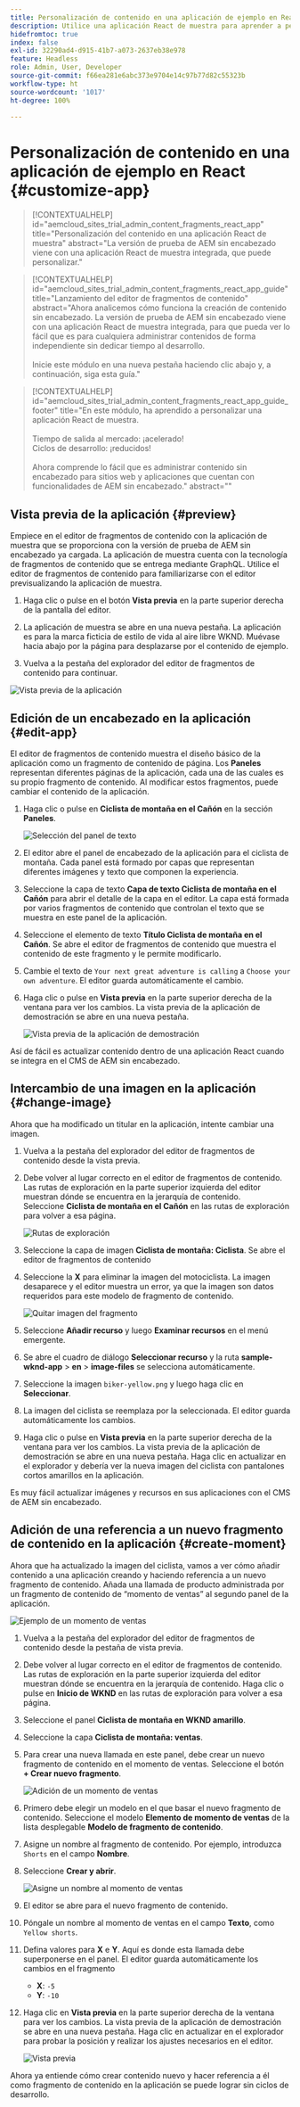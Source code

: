 ```yaml
---
title: Personalización de contenido en una aplicación de ejemplo en React
description: Utilice una aplicación React de muestra para aprender a personalizar el contenido mediante la funcionalidad sin encabezado establecida en AEM as a Cloud Service.
hidefromtoc: true
index: false
exl-id: 32290ad4-d915-41b7-a073-2637eb38e978
feature: Headless
role: Admin, User, Developer
source-git-commit: f66ea281e6abc373e9704e14c97b77d82c55323b
workflow-type: ht
source-wordcount: '1017'
ht-degree: 100%

---
```



# Personalización de contenido en una aplicación de ejemplo en React {#customize-app}

>[!CONTEXTUALHELP]
>id="aemcloud_sites_trial_admin_content_fragments_react_app"
>title="Personalización del contenido en una aplicación React de muestra"
>abstract="La versión de prueba de AEM sin encabezado viene con una aplicación React de muestra integrada, que puede personalizar."

>[!CONTEXTUALHELP]
>id="aemcloud_sites_trial_admin_content_fragments_react_app_guide"
>title="Lanzamiento del editor de fragmentos de contenido"
>abstract="Ahora analicemos cómo funciona la creación de contenido sin encabezado. La versión de prueba de AEM sin encabezado viene con una aplicación React de muestra integrada, para que pueda ver lo fácil que es para cualquiera administrar contenidos de forma independiente sin dedicar tiempo al desarrollo.<br><br>Inicie este módulo en una nueva pestaña haciendo clic abajo y, a continuación, siga esta guía."

>[!CONTEXTUALHELP]
>id="aemcloud_sites_trial_admin_content_fragments_react_app_guide_footer"
>title="En este módulo, ha aprendido a personalizar una aplicación React de muestra.<br><br>Tiempo de salida al mercado: ¡acelerado!<br>Ciclos de desarrollo: ¡reducidos!<br><br>Ahora comprende lo fácil que es administrar contenido sin encabezado para sitios web y aplicaciones que cuentan con funcionalidades de AEM sin encabezado."
>abstract=""

## Vista previa de la aplicación {#preview}

Empiece en el editor de fragmentos de contenido con la aplicación de muestra que se proporciona con la versión de prueba de AEM sin encabezado ya cargada. La aplicación de muestra cuenta con la tecnología de fragmentos de contenido que se entrega mediante GraphQL. Utilice el editor de fragmentos de contenido para familiarizarse con el editor previsualizando la aplicación de muestra.

1. Haga clic o pulse en el botón **Vista previa** en la parte superior derecha de la pantalla del editor.

1. La aplicación de muestra se abre en una nueva pestaña. La aplicación es para la marca ficticia de estilo de vida al aire libre WKND. Muévase hacia abajo por la página para desplazarse por el contenido de ejemplo.

1. Vuelva a la pestaña del explorador del editor de fragmentos de contenido para continuar.

![Vista previa de la aplicación](assets/do-not-localize/preview-app-1.png)

## Edición de un encabezado en la aplicación {#edit-app}

El editor de fragmentos de contenido muestra el diseño básico de la aplicación como un fragmento de contenido de página. Los **Paneles** representan diferentes páginas de la aplicación, cada una de las cuales es su propio fragmento de contenido. Al modificar estos fragmentos, puede cambiar el contenido de la aplicación.

1. Haga clic o pulse en **Ciclista de montaña en el Cañón** en la sección **Paneles**.

   ![Selección del panel de texto](assets/do-not-localize/edit-header-1.png)

1. El editor abre el panel de encabezado de la aplicación para el ciclista de montaña. Cada panel está formado por capas que representan diferentes imágenes y texto que componen la experiencia.

1. Seleccione la capa de texto **Capa de texto Ciclista de montaña en el Cañón** para abrir el detalle de la capa en el editor. La capa está formada por varios fragmentos de contenido que controlan el texto que se muestra en este panel de la aplicación.

1. Seleccione el elemento de texto **Título Ciclista de montaña en el Cañón**. Se abre el editor de fragmentos de contenido que muestra el contenido de este fragmento y le permite modificarlo.

1. Cambie el texto de `Your next great adventure is calling` a `Choose your own adventure`. El editor guarda automáticamente el cambio.

1. Haga clic o pulse en **Vista previa** en la parte superior derecha de la ventana para ver los cambios. La vista previa de la aplicación de demostración se abre en una nueva pestaña.

   ![Vista previa de la aplicación de demostración](assets/do-not-localize/edit-header-5-6.png)

Así de fácil es actualizar contenido dentro de una aplicación React cuando se integra en el CMS de AEM sin encabezado.

## Intercambio de una imagen en la aplicación {#change-image}

Ahora que ha modificado un titular en la aplicación, intente cambiar una imagen.

1. Vuelva a la pestaña del explorador del editor de fragmentos de contenido desde la vista previa.

1. Debe volver al lugar correcto en el editor de fragmentos de contenido. Las rutas de exploración en la parte superior izquierda del editor muestran dónde se encuentra en la jerarquía de contenido. Seleccione **Ciclista de montaña en el Cañón** en las rutas de exploración para volver a esa página.

   ![Rutas de exploración](assets/do-not-localize/swap-image-2.png)

1. Seleccione la capa de imagen **Ciclista de montaña: Ciclista**. Se abre el editor de fragmentos de contenido

1. Seleccione la **X** para eliminar la imagen del motociclista. La imagen desaparece y el editor muestra un error, ya que la imagen son datos requeridos para este modelo de fragmento de contenido.

   ![Quitar imagen del fragmento](assets/do-not-localize/swap-image-4.png)

1. Seleccione **Añadir recurso** y luego **Examinar recursos** en el menú emergente.

1. Se abre el cuadro de diálogo **Seleccionar recurso** y la ruta **sample-wknd-app** > **en** > **image-files** se selecciona automáticamente.

1. Seleccione la imagen `biker-yellow.png` y luego haga clic en **Seleccionar**.

1. La imagen del ciclista se reemplaza por la seleccionada. El editor guarda automáticamente los cambios.

1. Haga clic o pulse en **Vista previa** en la parte superior derecha de la ventana para ver los cambios. La vista previa de la aplicación de demostración se abre en una nueva pestaña. Haga clic en actualizar en el explorador y debería ver la nueva imagen del ciclista con pantalones cortos amarillos en la aplicación.

Es muy fácil actualizar imágenes y recursos en sus aplicaciones con el CMS de AEM sin encabezado.

## Adición de una referencia a un nuevo fragmento de contenido en la aplicación {#create-moment}

Ahora que ha actualizado la imagen del ciclista, vamos a ver cómo añadir contenido a una aplicación creando y haciendo referencia a un nuevo fragmento de contenido. Añada una llamada de producto administrada por un fragmento de contenido de “momento de ventas” al segundo panel de la aplicación.

![Ejemplo de un momento de ventas](assets/do-not-localize/example-shoppable-moment.png)

1. Vuelva a la pestaña del explorador del editor de fragmentos de contenido desde la pestaña de vista previa.

1. Debe volver al lugar correcto en el editor de fragmentos de contenido. Las rutas de exploración en la parte superior izquierda del editor muestran dónde se encuentra en la jerarquía de contenido. Haga clic o pulse en **Inicio de WKND** en las rutas de exploración para volver a esa página.

1. Seleccione el panel **Ciclista de montaña en WKND amarillo**.

1. Seleccione la capa **Ciclista de montaña: ventas**.

1. Para crear una nueva llamada en este panel, debe crear un nuevo fragmento de contenido en el momento de ventas. Seleccione el botón **+ Crear nuevo fragmento**.

   ![Adición de un momento de ventas](assets/do-not-localize/add-reference-1-5.png)

1. Primero debe elegir un modelo en el que basar el nuevo fragmento de contenido. Seleccione el modelo **Elemento de momento de ventas** de la lista desplegable **Modelo de fragmento de contenido**.

1. Asigne un nombre al fragmento de contenido. Por ejemplo, introduzca `Shorts` en el campo **Nombre**.

1. Seleccione **Crear y abrir**.

   ![Asigne un nombre al momento de ventas](assets/do-not-localize/add-reference-6-7-8.png)

1. El editor se abre para el nuevo fragmento de contenido.

1. Póngale un nombre al momento de ventas en el campo **Texto**, como `Yellow shorts`.

1. Defina valores para **X** e **Y**. Aquí es donde esta llamada debe superponerse en el panel. El editor guarda automáticamente los cambios en el fragmento

   * **X**: `-5`
   * **Y**: `-10`

1. Haga clic en **Vista previa** en la parte superior derecha de la ventana para ver los cambios. La vista previa de la aplicación de demostración se abre en una nueva pestaña. Haga clic en actualizar en el explorador para probar la posición y realizar los ajustes necesarios en el editor.

   ![Vista previa](assets/do-not-localize/add-reference-10-11-12.png)

Ahora ya entiende cómo crear contenido nuevo y hacer referencia a él como fragmento de contenido en la aplicación se puede lograr sin ciclos de desarrollo.
